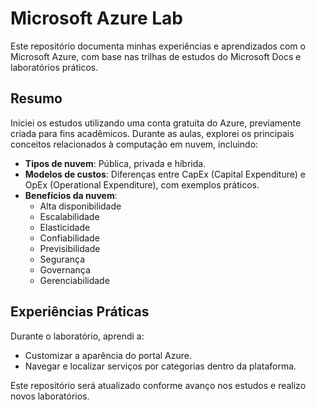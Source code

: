 # Microsoft Azure Lab

Este repositório documenta minhas experiências e aprendizados com o Microsoft Azure, com base nas trilhas de estudos do Microsoft Docs e laboratórios práticos.

## Resumo

Iniciei os estudos utilizando uma conta gratuita do Azure, previamente criada para fins acadêmicos. Durante as aulas, explorei os principais conceitos relacionados à computação em nuvem, incluindo:

- **Tipos de nuvem**: Pública, privada e híbrida.
- **Modelos de custos**: Diferenças entre CapEx (Capital Expenditure) e OpEx (Operational Expenditure), com exemplos práticos.
- **Benefícios da nuvem**:
  - Alta disponibilidade
  - Escalabilidade
  - Elasticidade
  - Confiabilidade
  - Previsibilidade
  - Segurança
  - Governança
  - Gerenciabilidade

## Experiências Práticas

Durante o laboratório, aprendi a:
- Customizar a aparência do portal Azure.
- Navegar e localizar serviços por categorias dentro da plataforma.

Este repositório será atualizado conforme avanço nos estudos e realizo novos laboratórios.
